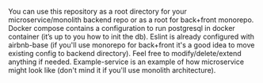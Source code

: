 You can use this repository as a root directory for your microservice/monolith backend repo or as a root for back+front monorepo.
Docker compose contains a configuration to run postgresql in docker container (it’s up to you how to init the db).
Eslint is already configured with airbnb-base (if you'll use monorepo for back+front it's a good idea to move existing config to backend directory).
Feel free to modify/delete/extend anything if needed.
Example-service is an example of how microservice might look like (don't mind it if you'll use monolith architecture).
